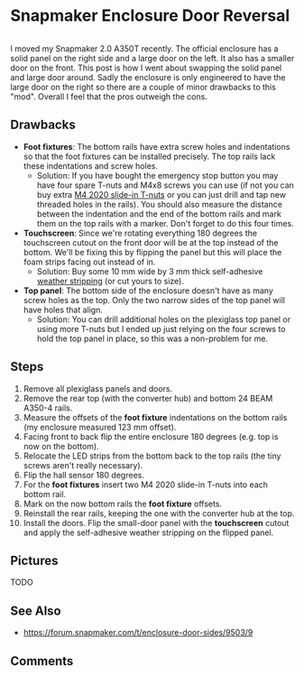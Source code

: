 # Snapmaker Enclosure Door Reversal

```{tags} 3d-printing
```

I moved my Snapmaker 2.0 A350T recently. The official enclosure has a solid panel on the right side and a large door on the
left. It also has a smaller door on the front. This post is how I went about swapping the solid panel and large door around.
Sadly the enclosure is only engineered to have the large door on the right so there are a couple of minor drawbacks to this
"mod". Overall I feel that the pros outweigh the cons.

## Drawbacks

[t-nuts]: https://www.amazon.com/KOOTANS-Thread-Aluminum-Extrusions-Profiles/dp/B0811KZB1P
[stripping]: https://www.amazon.com/uxcell-Thick-Adhesive-Weather-Strip/dp/B07L6LB49S

* **Foot fixtures**: The bottom rails have extra screw holes and indentations so that the foot fixtures can be installed
  precisely. The top rails lack these indentations and screw holes.
    * Solution: If you have bought the emergency stop button you may have four spare T-nuts and M4x8 screws you can use (if
      not you can buy extra [M4 2020 slide-in T-nuts][t-nuts] or you can just drill and tap new threaded holes in the rails).
      You should also measure the distance between the indentation and the end of the bottom rails and mark them on the top
      rails with a marker. Don't forget to do this four times.
* **Touchscreen**: Since we're rotating everything 180 degrees the touchscreen cutout on the front door will be at the top
  instead of the bottom. We'll be fixing this by flipping the panel but this will place the foam strips facing out instead of
  in.
    * Solution: Buy some 10 mm wide by 3 mm thick self-adhesive [weather stripping][stripping] (or cut yours to size).
* **Top panel**: The bottom side of the enclosure doesn't have as many screw holes as the top. Only the two narrow sides of
  the top panel will have holes that align.
    * Solution: You can drill additional holes on the plexiglass top panel or using more T-nuts but I ended up just relying
      on the four screws to hold the top panel in place, so this was a non-problem for me.

## Steps

1. Remove all plexiglass panels and doors.
2. Remove the rear top (with the converter hub) and bottom 24 BEAM A350-4 rails.
3. Measure the offsets of the **foot fixture** indentations on the bottom rails (my enclosure measured 123 mm offset).
4. Facing front to back flip the entire enclosure 180 degrees (e.g. top is now on the bottom).
5. Relocate the LED strips from the bottom back to the top rails (the tiny screws aren't really necessary).
6. Flip the hall sensor 180 degrees.
7. For the **foot fixtures** insert two M4 2020 slide-in T-nuts into each bottom rail.
8. Mark on the now bottom rails the **foot fixture** offsets.
9. Reinstall the rear rails, keeping the one with the converter hub at the top.
10. Install the doors. Flip the small-door panel with the **touchscreen** cutout and apply the self-adhesive weather
    stripping on the flipped panel.

## Pictures

TODO

## See Also

* https://forum.snapmaker.com/t/enclosure-door-sides/9503/9

## Comments

```{disqus}
```
